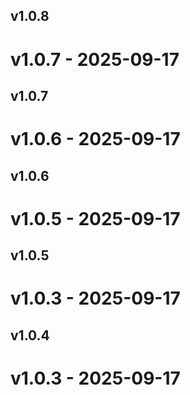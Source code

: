 ## v1.0.8

# v1.0.7 - 2025-09-17





## v1.0.7

# v1.0.6 - 2025-09-17





## v1.0.6

# v1.0.5 - 2025-09-17





## v1.0.5

# v1.0.3 - 2025-09-17





## v1.0.4

# v1.0.3 - 2025-09-17
